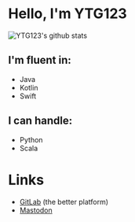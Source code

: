 # Hello, I'm YTG123
![YTG123's github stats](https://github-readme-stats.vercel.app/api?username=YTG1234)

<!--
**YTG1234/YTG1234** is a ✨ _special_ ✨ repository because its `README.md` (this file) appears on your GitHub profile.
-->

## I'm fluent in:
- Java
- Kotlin
- Swift

## I can handle:
- Python
- Scala

# Links
- [GitLab](https://gitlab.com/YTG1234) (the better platform)
- <a rel="me" href="https://mstdn.social/@ytg">Mastodon</a>
